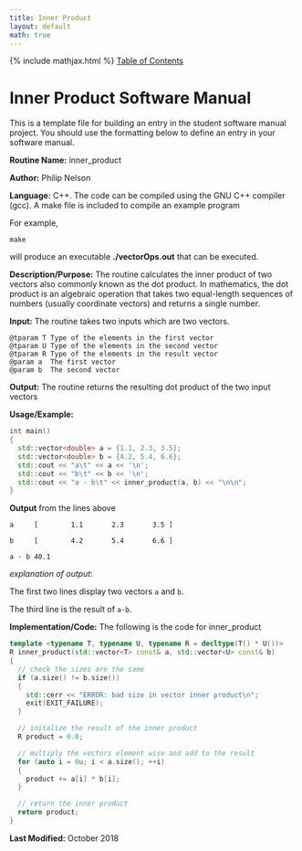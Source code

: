 ```yaml
---
title: Inner Product
layout: default
math: true
---
```

{% include mathjax.html %}
<a href="https://philipnelson5.github.io/math4610/SoftwareManual"> Table of Contents </a>
# Inner Product Software Manual
This is a template file for building an entry in the student software manual project. You should use the formatting below to
define an entry in your software manual.

**Routine Name:** inner_product

**Author:** Philip Nelson

**Language:** C++. The code can be compiled using the GNU C++ compiler (gcc). A make file is included to compile an example program

For example,

```
make
```

will produce an executable **./vectorOps.out** that can be executed.

**Description/Purpose:** The routine calculates the inner product of two vectors also commonly known as the dot product. In mathematics, the dot product is an algebraic operation that takes two equal-length sequences of numbers (usually coordinate vectors) and returns a single number.

**Input:** The routine takes two inputs which are two vectors.

```
@tparam T Type of the elements in the first vector
@tparam U Type of the elements in the second vector
@tparam R Type of the elements in the result vector
@param a  The first vector
@param b  The second vector
```

**Output:** The routine returns the resulting dot product of the two input vectors

**Usage/Example:**

``` cpp
int main()
{
  std::vector<double> a = {1.1, 2.3, 3.5};
  std::vector<double> b = {4.2, 5.4, 6.6};
  std::cout << "a\t" << a << '\n';
  std::cout << "b\t" << b << '\n';
  std::cout << "a · b\t" << inner_product(a, b) << "\n\n";
}
```

**Output** from the lines above
```
a     [        1.1       2.3       3.5 ]

b     [        4.2       5.4       6.6 ]

a · b 40.1
```

_explanation of output_:

The first two lines display two vectors `a` and `b`.

The third line is the result of `a·b`.

**Implementation/Code:** The following is the code for inner_product

``` cpp
template <typename T, typename U, typename R = decltype(T() * U())>
R inner_product(std::vector<T> const& a, std::vector<U> const& b)
{
  // check the sizes are the same
  if (a.size() != b.size())
  {
    std::cerr << "ERROR: bad size in vector inner product\n";
    exit(EXIT_FAILURE);
  }

  // initalize the result of the inner product
  R product = 0.0;

  // multiply the vectors element wise and add to the result
  for (auto i = 0u; i < a.size(); ++i)
  {
    product += a[i] * b[i];
  }

  // return the inner product
  return product;
}
```

**Last Modified:** October 2018
